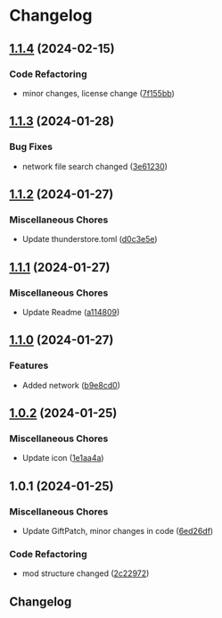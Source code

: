 # Changelog

## [1.1.4](https://github.com/Hypick122/ExplosivePresents/compare/v1.1.3...v1.1.4) (2024-02-15)


### Code Refactoring

* minor changes, license change ([7f155bb](https://github.com/Hypick122/ExplosivePresents/commit/7f155bbd90f0f3d23c7144f9f4859a25a89e9110))

## [1.1.3](https://github.com/Hypick122/ExplosivePresents/compare/v1.1.2...v1.1.3) (2024-01-28)


### Bug Fixes

* network file search changed ([3e61230](https://github.com/Hypick122/ExplosivePresents/commit/3e6123007e3533c99ab911fe5f8bfe6e4bc40ae5))

## [1.1.2](https://github.com/Hypick122/ExplosivePresents/compare/v1.1.1...v1.1.2) (2024-01-27)


### Miscellaneous Chores

* Update thunderstore.toml ([d0c3e5e](https://github.com/Hypick122/ExplosivePresents/commit/d0c3e5e9999844c3fdb51f981aafbd6ce953c52e))

## [1.1.1](https://github.com/Hypick122/ExplosivePresents/compare/v1.1.0...v1.1.1) (2024-01-27)


### Miscellaneous Chores

* Update Readme ([a114809](https://github.com/Hypick122/ExplosivePresents/commit/a114809f9338e8a1ac36cab3d9de7199ac820003))

## [1.1.0](https://github.com/Hypick122/ExplosivePresents/compare/v1.0.2...v1.1.0) (2024-01-27)


### Features

* Added network ([b9e8cd0](https://github.com/Hypick122/ExplosivePresents/commit/b9e8cd0b5700eff219eaf851d2c37b7fac221265))

## [1.0.2](https://github.com/Hypick122/ExplosivePresents/compare/v1.0.1...v1.0.2) (2024-01-25)


### Miscellaneous Chores

* Update icon ([1e1aa4a](https://github.com/Hypick122/ExplosivePresents/commit/1e1aa4abc7f15e974d6ac75bb0de5bdd31643387))

## 1.0.1 (2024-01-25)


### Miscellaneous Chores

* Update GiftPatch, minor changes in code ([6ed26df](https://github.com/Hypick122/ExplosivePresents/commit/6ed26df2e21eba052ead9fd0e3d4f38b46333e6f))


### Code Refactoring

* mod structure changed ([2c22972](https://github.com/Hypick122/ExplosivePresents/commit/2c229724413be225f8e7b3b6b39d908c98df5312))

## Changelog
